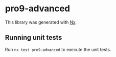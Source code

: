 # pro9-advanced

This library was generated with [Nx](https://nx.dev).

## Running unit tests

Run `nx test pro9-advanced` to execute the unit tests.
